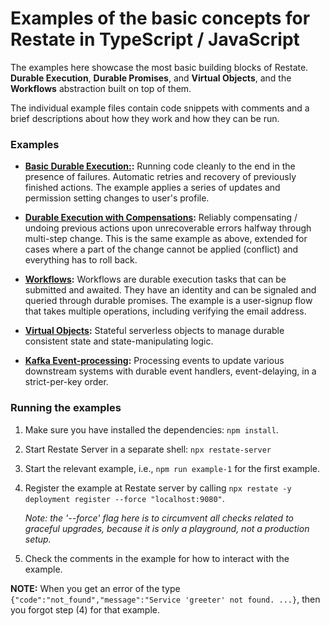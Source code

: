 # Examples of the basic concepts for Restate in TypeScript / JavaScript

The examples here showcase the most basic building blocks of Restate. **Durable Execution**,
**Durable Promises**, and **Virtual Objects**, and the **Workflows** abstraction built on top
of them.

The individual example files contain code snippets with comments and a brief descriptions
about how they work and how they can be run.  

### Examples

* **[Basic Durable Execution:](src/1_durable_execution.ts):** Running code cleanly
  to the end in the presence of failures. Automatic retries and recovery of previously
  finished actions. The example applies a series of updates and permission setting changes
  to user's profile.

* **[Durable Execution with Compensations](src/2_durable_execution_compensation.ts):**
  Reliably compensating / undoing previous actions upon unrecoverable errors halfway
  through multi-step change. This is the same example as above, extended for cases where
  a part of the change cannot be applied (conflict) and everything has to roll back.

* **[Workflows](src/3_workflows.ts):** Workflows are durable execution tasks that can
  be submitted and awaited. They have an identity and can be signaled and queried
  through durable promises. The example is a user-signup flow that takes multiple
  operations, including verifying the email address. 

* **[Virtual Objects](src/4_virtual_objects.ts):** Stateful serverless objects
  to manage durable consistent state and state-manipulating logic.

* **[Kafka Event-processing](src/5_events_processing.ts):** Processing events to
  update various downstream systems with durable event handlers, event-delaying,
  in a strict-per-key order.

### Running the examples

1. Make sure you have installed the dependencies: `npm install`.

2. Start Restate Server in a separate shell: `npx restate-server`

3. Start the relevant example, i.e., `npm run example-1` for the first example.

4. Register the example at Restate server by calling
   `npx restate -y deployment register --force "localhost:9080"`.

   _Note: the '--force' flag here is to circumvent all checks related to graceful upgrades, because it is only a playground, not a production setup._

5. Check the comments in the example for how to interact with the example.

**NOTE:** When you get an error of the type `{"code":"not_found","message":"Service 'greeter' not found. ...}`, then you forgot step (4) for that example.
